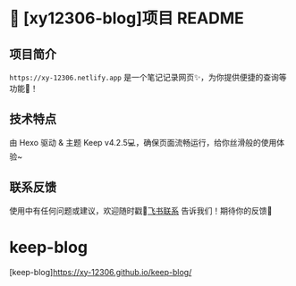 # 🚄 [xy12306-blog]项目 README

## 项目简介
`https://xy-12306.netlify.app` 是一个笔记记录网页✨，为你提供便捷的查询等功能📅！

## 技术特点
由 Hexo 驱动 & 主题 Keep v4.2.5💻，确保页面流畅运行，给你丝滑般的使用体验~

## 联系反馈
使用中有任何问题或建议，欢迎随时戳📩[飞书联系](https://www.feishu.cn/invitation/page/add_contact/?token=093ue1bb-a775-4ec4-bb54-5359370c177d&amp;unique_id=Soq-NlmZE9hy6VG-BzpSnw==)
告诉我们！期待你的反馈🎉 
# keep-blog

[keep-blog]https://xy-12306.github.io/keep-blog/
